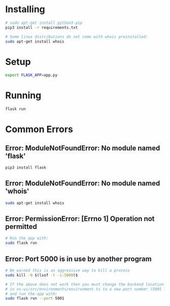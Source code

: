 # Installing

```bash
# sudo apt-get install python3-pip
pip3 install -r requirements.txt

# Some linux distributions do not come with whois preinstalled:
sudo apt-get install whois
```

# Setup

```bash
export FLASK_APP=app.py
```

# Running

```bash
flask run
```

# Common Errors

## Error: ModuleNotFoundError: No module named 'flask'

```bash
pip3 install flask
```

## Error: ModuleNotFoundError: No module named 'whois'

```bash
sudo apt-get install whois
```

## Error: PermissionError: [Errno 1] Operation not permitted

```bash
# Run the app with:
sudo flask run
```

## Error: Port 5000 is in use by another program

```bash
# Be warned this is an aggressive way to kill a process
sudo kill -9 $(lsof -t -i:5000)$

# If the above does not work then you must change the backend location
# in ns-ui/src/environments/environment.ts to a new port number (5001 lets say)
# and run the app with:
sudo flask run --port 5001
```
